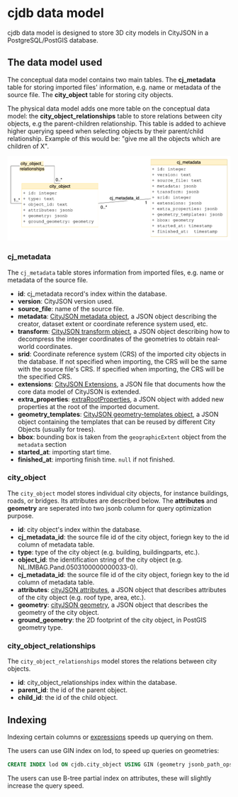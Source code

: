 
# cjdb data model
cjdb data model is designed to store 3D city models in CityJSON in a PostgreSQL/PostGIS database.


## The data model used 

The conceptual data model contains two main tables. The **cj_metadata** table for storing imported files' information, e.g. name or metadata of the source file. The **city_object** table for storing city objects. 

The physical data model adds one more table on the conceptual data model: the **city_object_relationships** table to store relations between city objects, e.g the parent-children relationship. This table is added to achieve higher querying speed when selecting objects by their parent/child relationship. Example of this would be: "give me all the objects which are children of X". 

![UML drawio](uml.png)


### cj_metadata 

The `cj_metadata` table stores information from imported files, e.g. name or metadata of the source file. 

 - **id**: cj_metadata record's index within the database.
 - **version**: CityJSON version used.
 - **source_file**: name of the source file.
 - **metadata**: [CityJSON metadata object](https://www.cityjson.org/specs/#metadata), a JSON object describing the creator, dataset extent or coordinate reference system used, etc.
 - **transform**: [CityJSON transform object](https://www.cityjson.org/specs/#transform-object), a JSON object describing how to decompress the integer coordinates of the geometries to obtain real-world coordinates.
 - **srid**: Coordinate reference system (CRS) of the imported city objects in the database. If not specified when importing, the CRS will be the same with the source file's CRS. If specified when importing, the CRS will be the specified CRS.
 - **extensions**: [CityJSON Extensions](https://www.cityjson.org/specs/#extensions), a JSON file that documents how the core data model of CityJSON is extended.
 - **extra_properties**: [extraRootProperties](https://www.cityjson.org/specs/#case-2-adding-new-properties-at-the-root-of-a-document), a JSON object with added new properties at the root of the imported document.
 - **geometry_templates**: [CityJSON geometry-templates object](https://www.cityjson.org/specs/#geometry-templates), a JSON object containing the templates that can be reused by different City Objects (usually for trees).
 - **bbox**: bounding box is taken from the `geographicExtent` object from the `metadata` section
 - **started_at**: importing start time.
 - **finished_at**: importing finish time. `null` if not finished.



### city_object 

The `city_object` model stores individual city objects, for instance buildings, roads, or bridges. Its attributes are described below. 
The **attributes** and **geometry** are seperated into two jsonb column for query optimization purpose.

  - **id**: city object's index within the database.
  - **cj_metadata_id**: the source file id of the city object, foriegn key to the id column of metadata table.
  - **type**: type of the city object (e.g. building, buildingparts, etc.).
  - **object_id**: the identification string of the city object (e.g. NL.IMBAG.Pand.0503100000000033-0).
  - **cj_metadata_id**: the source file id of the city object, foriegn key to the id column of metadata table.
  - **attributes**: [cityJSON attributes](https://www.cityjson.org/specs/#attributes-for-all-city-objects), a JSON object that describes attributes of the city object (e.g. roof type, area, etc.).
  - **geometry**: [cityJSON geometry](https://www.cityjson.org/specs/#geometry-objects), a JSON object that describes the geometry of the city object.
  - **ground_geometry**: the 2D footprint of the city object, in PostGIS geometry type.


### city_object_relationships

The `city_object_relationships` model stores the relations between city objects.

  - **id**: city_object_relationships index within the database.
  - **parent_id**: the id of the parent object.
  - **child_id**: the id of the child object.


## Indexing

Indexing certain columns or [expressions](https://www.postgresql.org/docs/current/indexes-expressional.html) speeds up querying on them. 

The users can use GIN index on lod, to speed up queries on geometries:

```sql
CREATE INDEX lod ON cjdb.city_object USING GIN (geometry jsonb_path_ops);
```

The users can use B-tree partial index on attributes, these will slightly increase the query speed.


